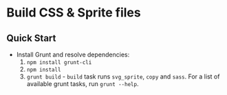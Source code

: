# Build CSS & Sprite files

## Quick Start

- Install Grunt and resolve dependencies:
	1. `npm install grunt-cli`
	1. `npm install`
	1. `grunt build` - `build` task runs `svg_sprite`, `copy` and `sass`. For a list of available grunt tasks, run `grunt --help`.